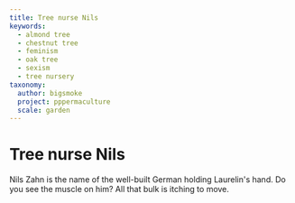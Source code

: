```yaml
---
title: Tree nurse Nils
keywords:
  - almond tree
  - chestnut tree
  - feminism
  - oak tree
  - sexism
  - tree nursery
taxonomy:
  author: bigsmoke
  project: pppermaculture
  scale: garden
---
```


# Tree nurse Nils

Nils Zahn is the name of the well-built German holding Laurelin's hand. Do you see the muscle on him? All that bulk is itching to move.
 
<?project-insert?>
